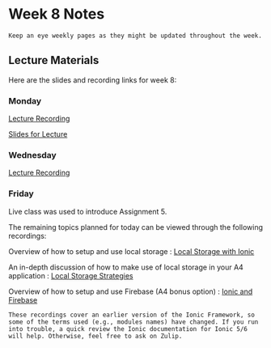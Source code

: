 Week 8 Notes
============================

```{note}
Keep an eye weekly pages as they might be updated throughout the week.
```

## Lecture Materials

Here are the slides and recording links for week 8:

### Monday

[Lecture Recording](https://uci.yuja.com/V/Video?v=7418769&node=31791516&a=181931742&autoplay=1)

<a href="../resources/02_27_23-mobile_sass.pdf" >Slides for Lecture</a>

### Wednesday

[Lecture Recording](https://uci.yuja.com/V/Video?v=7430685&node=31858130&a=90554448&autoplay=1)

### Friday

Live class was used to introduce Assignment 5.

The remaining topics planned for today can be viewed through the following recordings:

Overview of how to setup and use local storage
: [Local Storage with Ionic](https://uci.yuja.com/V/Video?v=2319170&node=8355473&a=6478969&autoplay=1)

An in-depth discussion of how to make use of local storage in your A4 application
: [Local Storage Strategies](https://uci.yuja.com/V/Video?v=2328971&node=8382259&a=97202800&autoplay=1)

Overview of how to setup and use Firebase (A4 bonus option)
: [Ionic and Firebase](https://uci.yuja.com/V/Video?v=2319170&node=8355473&a=6478969&autoplay=1)

```{note}
These recordings cover an earlier version of the Ionic Framework, so some of the terms used (e.g., modules names) have changed. If you run into trouble, a quick review the Ionic documentation for Ionic 5/6 will help. Otherwise, feel free to ask on Zulip.

```
